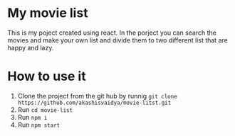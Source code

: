 # My movie list

This is my poject created using react. In the porject you can search the movies and make your own list and divide them to two different list that are happy and lazy.

# How to use it

1. Clone the project from the git hub by runnig `git clone https://github.com/akashisvaidya/movie-litst.git`
2. Run `cd movie-list`
3. Run `npm i`
4. Run `npm start`
